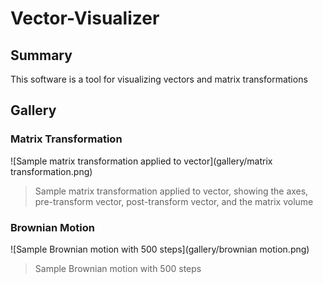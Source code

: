 # Vector-Visualizer

## Summary
This software is a tool for visualizing vectors and matrix transformations

## Gallery

### Matrix Transformation
![Sample matrix transformation applied to vector](gallery/matrix transformation.png)
> Sample matrix transformation applied to vector, showing the axes, pre-transform vector, post-transform vector, and the matrix volume

### Brownian Motion
![Sample Brownian motion with 500 steps](gallery/brownian motion.png)
> Sample Brownian motion with 500 steps